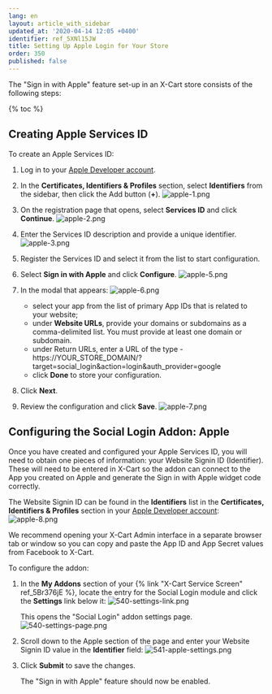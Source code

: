 ```yaml
---
lang: en
layout: article_with_sidebar
updated_at: '2020-04-14 12:05 +0400'
identifier: ref_5XNl15JW
title: Setting Up Apple Login for Your Store
order: 350
published: false
---
```

The "Sign in with Apple" feature set-up in an X-Cart store consists of the following steps:

{% toc %}

## Creating Apple Services ID

To create an Apple Services ID:

1. Log in to your [Apple Developer account](https://developer.apple.com/ "Setting Up Apple Login for Your Store").

2. In the **Certificates, Identifiers & Profiles** section, select **Identifiers** from the sidebar, then click the Add button (**+**).
   ![apple-1.png]({{site.baseurl}}/attachments/ref_5XNl15JW/apple-1.png)

3. On the registration page that opens, select **Services ID** and click **Continue**.
   ![apple-2.png]({{site.baseurl}}/attachments/ref_5XNl15JW/apple-2.png)

4. Enter the Services ID description and provide a unique identifier.
   ![apple-3.png]({{site.baseurl}}/attachments/ref_5XNl15JW/apple-3.png)

5. Register the Services ID and select it from the list to start configuration.

6. Select **Sign in with Apple** and click **Configure**.
   ![apple-5.png]({{site.baseurl}}/attachments/ref_5XNl15JW/apple-5.png)

7. In the modal that appears:
   ![apple-6.png]({{site.baseurl}}/attachments/ref_5XNl15JW/apple-6.png)
   * select your app from the list of primary App IDs that is related to your website;
   * under **Website URLs**, provide your domains or subdomains as a comma-delimited list. You must provide at least one domain or subdomain.
   * under Return URLs, enter a URL of the type - https://YOUR_STORE_DOMAIN/?target=social_login&action=login&auth_provider=google
   * click **Done** to store your configuration.

10. Click **Next**.

11. Review the configuration and click **Save**.
    ![apple-7.png]({{site.baseurl}}/attachments/ref_5XNl15JW/apple-7.png)


## Configuring the Social Login Addon: Apple

Once you have created and configured your Apple Services ID, you will need to obtain one pieces of information: your Website Signin ID (Identifier). These will need to be entered in X-Cart so the addon can connect to the App you created on Apple and generate the Sign in with Apple widget code correctly.

The Website Signin ID can be found in the **Identifiers** list in the **Certificates, Identifiers & Profiles** section in your [Apple Developer account](https://developer.apple.com/ "Setting Up Apple Login for Your Store"):
![apple-8.png]({{site.baseurl}}/attachments/ref_5XNl15JW/apple-8.png)

We recommend opening your X-Cart Admin interface in a separate browser tab or window so you can copy and paste the App ID and App Secret values from Facebook to X-Cart.

To configure the addon:

1.  In the **My Addons** section of your {% link "X-Cart Service Screen" ref_5Br376jE %}, locate the entry for the Social Login module and click the **Settings** link below it:
    ![540-settings-link.png]({{site.baseurl}}/attachments/ref_LMCQeIrv/540-settings-link.png)
    
    This opens the "Social Login" addon settings page.
    ![540-settings-page.png]({{site.baseurl}}/attachments/ref_LMCQeIrv/540-settings-page.png)
    
2.  Scroll down to the Apple section of the page and enter your Website Signin ID value in the **Identifier** field:
    ![541-apple-settings.png]({{site.baseurl}}/attachments/ref_5XNl15JW/541-apple-settings.png)

3.  Click **Submit** to save the changes.

    The "Sign in with Apple" feature should now be enabled.

